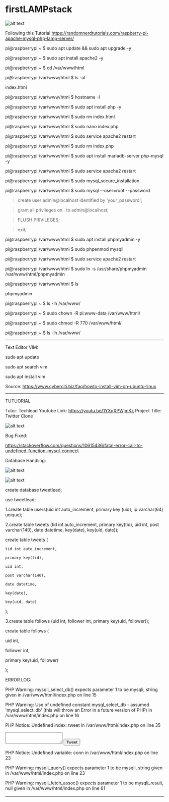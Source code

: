 # firstLAMPstack

![alt text](https://cdn-images-1.medium.com/fit/t/1600/480/1*FJTQ53A9dCdcmM9g78aaOg.jpeg)

Following this Tutorial
https://randomnerdtutorials.com/raspberry-pi-apache-mysql-php-lamp-server/

pi@raspberrypi:~ $ sudo apt update && sudo apt upgrade -y

pi@raspberrypi:~ $ sudo apt install apache2 -y

pi@raspberrypi:~ $ cd /var/www/html

pi@raspberrypi:/var/www/html $ ls -al

index.html

pi@raspberrypi:/var/www/html $ hostname -I

pi@raspberrypi:/var/www/html $ sudo apt install php -y

pi@raspberrypi:/var/www/html $ sudo rm index.html

pi@raspberrypi:/var/www/html $ sudo nano index.php

<?php echo "hello world"; ?>

pi@raspberrypi:/var/www/html $ sudo service apache2 restart

pi@raspberrypi:/var/www/html $ sudo rm index.php

pi@raspberrypi:/var/www/html $ sudo apt install mariadb-server php-mysql -y

pi@raspberrypi:/var/www/html $ sudo service apache2 restart

pi@raspberrypi:/var/www/html $ sudo mysql_secure_installation

pi@raspberrypi:/var/www/html $ sudo mysql --user=root --password

> create user admin@localhost identified by 'your_password';

> grant all privileges on *.* to admin@localhost;

> FLUSH PRIVILEGES;

> exit;

pi@raspberrypi:/var/www/html $ sudo apt install phpmyadmin -y

pi@raspberrypi:/var/www/html $ sudo phpenmod mysqli

pi@raspberrypi:/var/www/html $ sudo service apache2 restart

pi@raspberrypi:/var/www/html $ sudo ln -s /usr/share/phpmyadmin /var/www/html/phpmyadmin

pi@raspberrypi:/var/www/html $ ls

phpmyadmin

pi@raspberrypi:~ $ ls -lh /var/www/

pi@raspberrypi:~ $ sudo chown -R pi:www-data /var/www/html/

pi@raspberrypi:~ $ sudo chmod -R 770 /var/www/html/

pi@raspberrypi:~ $ ls -lh /var/www/

________________________________________________________________________________________________________________________________
Text Editor VIM:

sudo apt update

sudo apt search vim

sudo apt install vim

Source: https://www.cyberciti.biz/faq/howto-install-vim-on-ubuntu-linux
__________________________________________________________________________________________________________________________________
TUTUORIAL

Tutor: Techlead
Youtube Link: https://youtu.be/1YXqXPWjmKk
Project Title: Twitter Clone

![alt text](https://encrypted-tbn0.gstatic.com/images?q=tbn:ANd9GcSFk2IbTjU-arbu7owjZF757NDLLINVh6UgvQ&usqp=CAU)

Bug Fixed:

https://stackoverflow.com/questions/10615436/fatal-error-call-to-undefined-function-mysql-connect





Database Handling:

![alt text](https://user-images.githubusercontent.com/58724748/104832745-4c354980-58ce-11eb-8277-a6999efc9962.png)


![alt text](https://user-images.githubusercontent.com/58724748/104832907-e34ed100-58cf-11eb-9ce1-9afefa0e3962.png)


create database tweetlead;

use tweetlead;

1.create table users(uid int auto_increment, primary key (uid), ip varchar(64) unique);

2.create table tweets (tid int auto_increment, primary key(tid), uid int, post varchar(140), date datetime, key(date), key(uid, date));

create table tweets (
    
    tid int auto_increment, 
    
    primary key(tid), 
   
    uid int, 
   
    post varchar(140), 
   
    date datetime, 
   
    key(date), 
    
    key(uid, date)
);

3.create table follows (uid int, follower int, primary key(uid, follower));

create table follows (

   uid int, 
   
   follower int, 
   
   primary key(uid, follower)
   
 );



ERROR LOG:

PHP Warning:  mysqli_select_db() expects parameter 1 to be mysqli, string given in /var/www/html/index.php on line 15

PHP Warning:  Use of undefined constant mysql_select_db - assumed 'mysql_select_db' (this will throw an Error in a future version of PHP) in /var/www/html/index.php on line 16

PHP Notice:  Undefined index: tweet in /var/www/html/index.php on line 35

<form action=index.php>

<textarea name=tweet> </textarea>

<input type=submit value="Tweet">

</form>


PHP Notice:  Undefined variable: conn in /var/www/html/index.php on line 23

PHP Warning:  mysqli_query() expects parameter 1 to be mysqli, string given in /var/www/html/index.php on line 23

<table border=1>PHP Warning:  mysqli_fetch_assoc() expects parameter 1 to be mysqli_result, null given in /var/www/html/index.php on line 61



